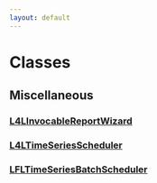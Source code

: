 ```yaml
---
layout: default
---
```

# Classes
## Miscellaneous

### [L4LInvocableReportWizard](./Miscellaneous/L4LInvocableReportWizard.md)


### [L4LTimeSeriesScheduler](./Miscellaneous/L4LTimeSeriesScheduler.md)


### [LFLTimeSeriesBatchScheduler](./Miscellaneous/LFLTimeSeriesBatchScheduler.md)

